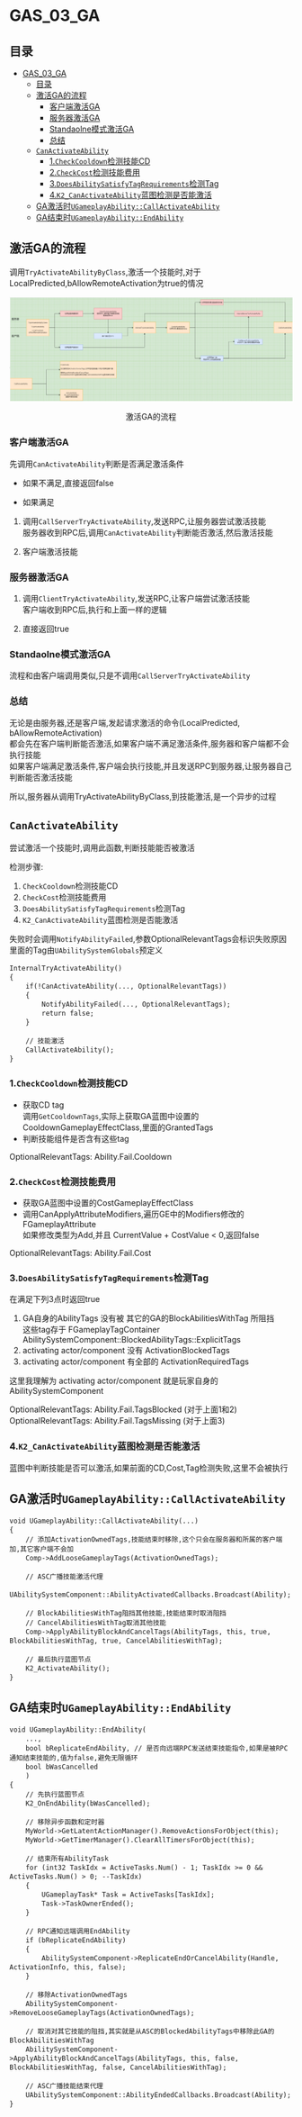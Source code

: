 # GAS_03_GA
## 目录
- [GAS_03_GA](#gas_03_ga)
	- [目录](#目录)
	- [激活GA的流程](#激活ga的流程)
		- [客户端激活GA](#客户端激活ga)
		- [服务器激活GA](#服务器激活ga)
		- [Standaolne模式激活GA](#standaolne模式激活ga)
		- [总结](#总结)
	- [`CanActivateAbility`](#canactivateability)
		- [1.`CheckCooldown`检测技能CD](#1checkcooldown检测技能cd)
		- [2.`CheckCost`检测技能费用](#2checkcost检测技能费用)
		- [3.`DoesAbilitySatisfyTagRequirements`检测Tag](#3doesabilitysatisfytagrequirements检测tag)
		- [4.`K2_CanActivateAbility`蓝图检测是否能激活](#4k2_canactivateability蓝图检测是否能激活)
	- [GA激活时`UGameplayAbility::CallActivateAbility`](#ga激活时ugameplayabilitycallactivateability)
	- [GA结束时`UGameplayAbility::EndAbility`](#ga结束时ugameplayabilityendability)

## 激活GA的流程
调用`TryActivateAbilityByClass`,激活一个技能时,对于LocalPredicted,bAllowRemoteActivation为true的情况  

![](Images/激活GA的流程.png)  
<center>激活GA的流程</center>

### 客户端激活GA
先调用`CanActivateAbility`判断是否满足激活条件  

+ 如果不满足,直接返回false  

+ 如果满足  
1. 调用`CallServerTryActivateAbility`,发送RPC,让服务器尝试激活技能  
服务器收到RPC后,调用`CanActivateAbility`判断能否激活,然后激活技能  

1. 客户端激活技能  

### 服务器激活GA
1. 调用`ClientTryActivateAbility`,发送RPC,让客户端尝试激活技能  
客户端收到RPC后,执行和上面一样的逻辑  

2. 直接返回true  

### Standaolne模式激活GA
流程和由客户端调用类似,只是不调用`CallServerTryActivateAbility`  

### 总结
无论是由服务器,还是客户端,发起请求激活的命令(LocalPredicted, bAllowRemoteActivation)  
都会先在客户端判断能否激活,如果客户端不满足激活条件,服务器和客户端都不会执行技能  
如果客户端满足激活条件,客户端会执行技能,并且发送RPC到服务器,让服务器自己判断能否激活技能  

所以,服务器从调用TryActivateAbilityByClass,到技能激活,是一个异步的过程  

## `CanActivateAbility`
尝试激活一个技能时,调用此函数,判断技能能否被激活  

检测步骤:  
1. `CheckCooldown`检测技能CD  
2. `CheckCost`检测技能费用  
3. `DoesAbilitySatisfyTagRequirements`检测Tag  
4. `K2_CanActivateAbility`蓝图检测是否能激活  

失败时会调用`NotifyAbilityFailed`,参数OptionalRelevantTags会标识失败原因  
里面的Tag由`UAbilitySystemGlobals`预定义  

```
InternalTryActivateAbility()
{
	if(!CanActivateAbility(..., OptionalRelevantTags))
	{
		NotifyAbilityFailed(..., OptionalRelevantTags);
		return false;
	}
	
	// 技能激活
	CallActivateAbility();
}
```

### 1.`CheckCooldown`检测技能CD
+ 获取CD tag  
调用`GetCooldownTags`,实际上获取GA蓝图中设置的CooldownGameplayEffectClass,里面的GrantedTags
+ 判断技能组件是否含有这些tag  

OptionalRelevantTags: Ability.Fail.Cooldown  

### 2.`CheckCost`检测技能费用
+ 获取GA蓝图中设置的CostGameplayEffectClass  
+ 调用CanApplyAttributeModifiers,遍历GE中的Modifiers修改的FGameplayAttribute  
如果修改类型为Add,并且 CurrentValue + CostValue < 0,返回false  

OptionalRelevantTags: Ability.Fail.Cost  

### 3.`DoesAbilitySatisfyTagRequirements`检测Tag
在满足下列3点时返回true  
1. GA自身的AbilityTags 没有被 其它的GA的BlockAbilitiesWithTag 所阻挡  
	这些tag存于 FGameplayTagContainer  AbilitySystemComponent::BlockedAbilityTags::ExplicitTags  
2. activating actor/component 没有 ActivationBlockedTags  
3. activating actor/component 有全部的 ActivationRequiredTags  

这里我理解为 activating actor/component 就是玩家自身的 AbilitySystemComponent  

OptionalRelevantTags: Ability.Fail.TagsBlocked (对于上面1和2)  
OptionalRelevantTags: Ability.Fail.TagsMissing (对于上面3)  

### 4.`K2_CanActivateAbility`蓝图检测是否能激活
蓝图中判断技能是否可以激活,如果前面的CD,Cost,Tag检测失败,这里不会被执行  

## GA激活时`UGameplayAbility::CallActivateAbility`
```
void UGameplayAbility::CallActivateAbility(...)
{
	// 添加ActivationOwnedTags,技能结束时移除,这个只会在服务器和所属的客户端加,其它客户端不会加
	Comp->AddLooseGameplayTags(ActivationOwnedTags);

	// ASC广播技能激活代理
	UAbilitySystemComponent::AbilityActivatedCallbacks.Broadcast(Ability);

	// BlockAbilitiesWithTag阻挡其他技能,技能结束时取消阻挡
	// CancelAbilitiesWithTag取消其他技能
	Comp->ApplyAbilityBlockAndCancelTags(AbilityTags, this, true, BlockAbilitiesWithTag, true, CancelAbilitiesWithTag);

	// 最后执行蓝图节点
	K2_ActivateAbility();
}
```

## GA结束时`UGameplayAbility::EndAbility`
```
void UGameplayAbility::EndAbility(
	..., 
	bool bReplicateEndAbility, // 是否向远端RPC发送结束技能指令,如果是被RPC通知结束技能的,值为false,避免无限循环
	bool bWasCancelled
	)
{
	// 先执行蓝图节点
	K2_OnEndAbility(bWasCancelled);

	// 移除异步函数和定时器
	MyWorld->GetLatentActionManager().RemoveActionsForObject(this);
	MyWorld->GetTimerManager().ClearAllTimersForObject(this);

	// 结束所有AbilityTask
	for (int32 TaskIdx = ActiveTasks.Num() - 1; TaskIdx >= 0 && ActiveTasks.Num() > 0; --TaskIdx)
	{
		UGameplayTask* Task = ActiveTasks[TaskIdx];
		Task->TaskOwnerEnded();
	}

	// RPC通知远端调用EndAbility
	if (bReplicateEndAbility)
	{
		AbilitySystemComponent->ReplicateEndOrCancelAbility(Handle, ActivationInfo, this, false);
	}

	// 移除ActivationOwnedTags
	AbilitySystemComponent->RemoveLooseGameplayTags(ActivationOwnedTags);

	// 取消对其它技能的阻挡,其实就是从ASC的BlockedAbilityTags中移除此GA的BlockAbilitiesWithTag
	AbilitySystemComponent->ApplyAbilityBlockAndCancelTags(AbilityTags, this, false, BlockAbilitiesWithTag, false, CancelAbilitiesWithTag);

	// ASC广播技能结束代理
	UAbilitySystemComponent::AbilityEndedCallbacks.Broadcast(Ability);
}
```